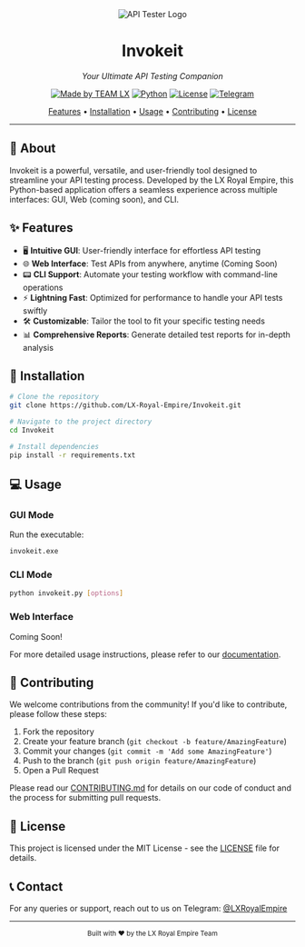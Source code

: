 <div align="center">
  <img src="https://cdn.discordapp.com/attachments/1222624010165289033/1291732305127407626/LEaZm5u.png?ex=67012af4&is=66ffd974&hm=3a41572da3efe689021f8a9a994b331c24dc88cdd1017961037da057a1a8de7a&" alt="API Tester Logo">

  # Invokeit

  *Your Ultimate API Testing Companion*

  [![Made by TEAM LX](https://img.shields.io/badge/Made%20by-TEAM%20LX-purple.svg?style=for-the-badge)](https://github.com/LX-Royal-Empire)
  [![Python](https://img.shields.io/badge/Python-3.8%2B-blue.svg?style=for-the-badge&logo=python)](https://www.python.org/)
  [![License](https://img.shields.io/badge/License-MIT-green.svg?style=for-the-badge)](https://github.com/LX-Royal-Empire/Api-Tester/blob/main/LICENSE)
  [![Telegram](https://img.shields.io/badge/Telegram-@LXRoyalEmpire-blue.svg?style=for-the-badge&logo=telegram)](https://t.me/LXRoyalEmpire)

  [Features](#✨-features) • [Installation](#🚀-installation) • [Usage](#💻-usage) • [Contributing](#🤝-contributing) • [License](#📄-license)

</div>

---

## 🌟 About

Invokeit is a powerful, versatile, and user-friendly tool designed to streamline your API testing process. Developed by the LX Royal Empire, this Python-based application offers a seamless experience across multiple interfaces: GUI, Web (coming soon), and CLI.

## ✨ Features

- 🖥️ **Intuitive GUI**: User-friendly interface for effortless API testing
- 🌐 **Web Interface**: Test APIs from anywhere, anytime (Coming Soon)
- 📟 **CLI Support**: Automate your testing workflow with command-line operations
- ⚡ **Lightning Fast**: Optimized for performance to handle your API tests swiftly
- 🛠️ **Customizable**: Tailor the tool to fit your specific testing needs
- 📊 **Comprehensive Reports**: Generate detailed test reports for in-depth analysis

## 🚀 Installation

```bash
# Clone the repository
git clone https://github.com/LX-Royal-Empire/Invokeit.git

# Navigate to the project directory
cd Invokeit

# Install dependencies
pip install -r requirements.txt
```

## 💻 Usage

### GUI Mode

Run the executable:

```bash
invokeit.exe
```

### CLI Mode

```bash
python invokeit.py [options]
```

### Web Interface

Coming Soon!

For more detailed usage instructions, please refer to our [documentation](https://github.com/LX-Royal-Empire/Invokeit/wiki).

## 🤝 Contributing

We welcome contributions from the community! If you'd like to contribute, please follow these steps:

1. Fork the repository
2. Create your feature branch (`git checkout -b feature/AmazingFeature`)
3. Commit your changes (`git commit -m 'Add some AmazingFeature'`)
4. Push to the branch (`git push origin feature/AmazingFeature`)
5. Open a Pull Request

Please read our [CONTRIBUTING.md](https://github.com/LX-Royal-Empire/Invokeit/blob/main/CONTRIBUTING.md) for details on our code of conduct and the process for submitting pull requests.

## 📄 License

This project is licensed under the MIT License - see the [LICENSE](https://github.com/LX-Royal-Empire/Invokeit/blob/main/LICENSE) file for details.

## 📞 Contact

For any queries or support, reach out to us on Telegram: [@LXRoyalEmpire](https://t.me/LXRoyalEmpire)

---

<div align="center">
  <sub>Built with ❤️ by the LX Royal Empire Team</sub>
</div>
